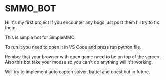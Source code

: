 # SMMO_BOT
Hi it's my first project
If you encounter any bugs just post them I'll try to fix them.

This is simple bot for SimpleMMO.

To run it you need to open it in VS Code and press run python file.

Rember that your browser with open game need to be on top of the screen.
Also this bot take your mouse so you can't do anything will it's working.

Will try to implement auto captch solver, battel and quest but in future.
